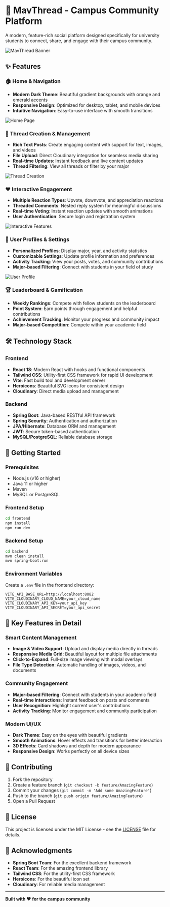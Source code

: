 # 🧵 MavThread - Campus Community Platform

A modern, feature-rich social platform designed specifically for university students to connect, share, and engage with their campus community.

![MavThread Banner](screenshots/Screenshot%202025-08-16%20at%206.08.40%20PM.png)

## ✨ Features

### 🏠 **Home & Navigation**
- **Modern Dark Theme**: Beautiful gradient backgrounds with orange and emerald accents
- **Responsive Design**: Optimized for desktop, tablet, and mobile devices
- **Intuitive Navigation**: Easy-to-use interface with smooth transitions

![Home Page](screenshots/Screenshot%202025-08-16%20at%206.07.06%20PM.png)

### 📝 **Thread Creation & Management**
- **Rich Text Posts**: Create engaging content with support for text, images, and videos
- **File Upload**: Direct Cloudinary integration for seamless media sharing
- **Real-time Updates**: Instant feedback and live content updates
- **Thread Filtering**: View all threads or filter by your major

![Thread Creation](screenshots/Screenshot%202025-08-16%20at%206.07.44%20PM.png)

### ❤️ **Interactive Engagement**
- **Multiple Reaction Types**: Upvote, downvote, and appreciation reactions
- **Threaded Comments**: Nested reply system for meaningful discussions
- **Real-time Voting**: Instant reaction updates with smooth animations
- **User Authentication**: Secure login and registration system

![Interactive Features](screenshots/Screenshot%202025-08-16%20at%206.07.59%20PM.png)

### 👤 **User Profiles & Settings**
- **Personalized Profiles**: Display major, year, and activity statistics
- **Customizable Settings**: Update profile information and preferences
- **Activity Tracking**: View your posts, votes, and community contributions
- **Major-based Filtering**: Connect with students in your field of study

![User Profile](screenshots/Screenshot%202025-08-16%20at%206.08.13%20PM.png)

### 🏆 **Leaderboard & Gamification**
- **Weekly Rankings**: Compete with fellow students on the leaderboard
- **Point System**: Earn points through engagement and helpful contributions
- **Achievement Tracking**: Monitor your progress and community impact
- **Major-based Competition**: Compete within your academic field

## 🛠️ Technology Stack

### Frontend
- **React 18**: Modern React with hooks and functional components
- **Tailwind CSS**: Utility-first CSS framework for rapid UI development
- **Vite**: Fast build tool and development server
- **Heroicons**: Beautiful SVG icons for consistent design
- **Cloudinary**: Direct media upload and management

### Backend
- **Spring Boot**: Java-based RESTful API framework
- **Spring Security**: Authentication and authorization
- **JPA/Hibernate**: Database ORM and management
- **JWT**: Secure token-based authentication
- **MySQL/PostgreSQL**: Reliable database storage

## 🚀 Getting Started

### Prerequisites
- Node.js (v16 or higher)
- Java 11 or higher
- Maven
- MySQL or PostgreSQL

### Frontend Setup
```bash
cd frontend
npm install
npm run dev
```

### Backend Setup
```bash
cd backend
mvn clean install
mvn spring-boot:run
```

### Environment Variables
Create a `.env` file in the frontend directory:
```env
VITE_API_BASE_URL=http://localhost:8082
VITE_CLOUDINARY_CLOUD_NAME=your_cloud_name
VITE_CLOUDINARY_API_KEY=your_api_key
VITE_CLOUDINARY_API_SECRET=your_api_secret
```

## 📱 Key Features in Detail

### **Smart Content Management**
- **Image & Video Support**: Upload and display media directly in threads
- **Responsive Media Grid**: Beautiful layout for multiple file attachments
- **Click-to-Expand**: Full-size image viewing with modal overlays
- **File Type Detection**: Automatic handling of images, videos, and documents

### **Community Engagement**
- **Major-based Filtering**: Connect with students in your academic field
- **Real-time Interactions**: Instant feedback on posts and comments
- **User Recognition**: Highlight current user's contributions
- **Activity Tracking**: Monitor engagement and community participation

### **Modern UI/UX**
- **Dark Theme**: Easy on the eyes with beautiful gradients
- **Smooth Animations**: Hover effects and transitions for better interaction
- **3D Effects**: Card shadows and depth for modern appearance
- **Responsive Design**: Works perfectly on all device sizes

## 🤝 Contributing

1. Fork the repository
2. Create a feature branch (`git checkout -b feature/AmazingFeature`)
3. Commit your changes (`git commit -m 'Add some AmazingFeature'`)
4. Push to the branch (`git push origin feature/AmazingFeature`)
5. Open a Pull Request

## 📄 License

This project is licensed under the MIT License - see the [LICENSE](LICENSE) file for details.

## 🙏 Acknowledgments

- **Spring Boot Team**: For the excellent backend framework
- **React Team**: For the amazing frontend library
- **Tailwind CSS**: For the utility-first CSS framework
- **Heroicons**: For the beautiful icon set
- **Cloudinary**: For reliable media management

---

**Built with ❤️ for the campus community**
